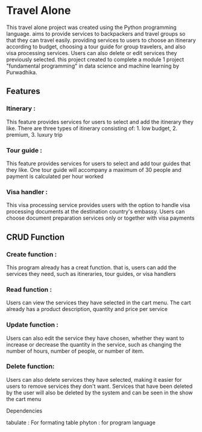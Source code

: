 # Travel Alone
This travel alone project was created using the Python programming language. aims to provide services to backpackers and travel groups so that they can travel easily. providing services to users to choose an itinerary according to budget, choosing a tour guide for group travelers, and also visa processing services. Users can also delete or edit services they previously selected. this project created to complete a module 1 project "fundamental programming" in  data science and machine learning by Purwadhika.

## Features
### Itinerary : 
This feature provides services for users to select and add the itinerary they like. There are three types of itinerary consisting of: 1. low budget, 2. premium, 3. luxury trip

### Tour guide : 
This feature provides services for users to select and add tour guides that they like. One tour guide will accompany a maximum of 30 people and payment is calculated per hour worked

### Visa handler : 
This visa processing service provides users with the option to handle visa processing documents at the destination country's embassy. Users can choose document preparation services only or together with visa payments 


## CRUD Function
### Create function :
This program already has a creat function. that is, users can add the services they need, such as itineraries, tour guides, or visa handlers

### Read function :
Users can view the services they have selected in the cart menu. The cart already has a product description, quantity and price per service

### Update function :
Users can also edit the service they have chosen, whether they want to increase or decrease the quantity in the service, such as changing the number of hours, number of people, or number of item.

### Delete function:
Users can also delete services they have selected, making it easier for users to remove services they don't want. Services that have been deleted by the user will also be deleted by the system and can be seen in the show the cart menu

Dependencies

tabulate : For formating table
phyton : for program language
